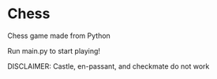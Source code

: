 # Chess
Chess game made from Python

Run main.py to start playing!

DISCLAIMER: Castle, en-passant, and checkmate do not work
